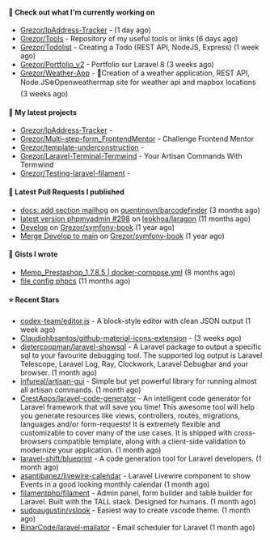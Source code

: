 #### 👷 Check out what I'm currently working on

- [Grezor/IpAddress-Tracker](https://github.com/Grezor/IpAddress-Tracker) -  (1 day ago)
- [Grezor/Tools](https://github.com/Grezor/Tools) - Repository of my useful tools or links (6 days ago)
- [Grezor/Todolist](https://github.com/Grezor/Todolist) - Creating a Todo (REST API, NodeJS, Express) (1 week ago)
- [Grezor/Portfolio_v2](https://github.com/Grezor/Portfolio_v2) - Portfolio sur Laravel 8 (3 weeks ago)
- [Grezor/Weather-App](https://github.com/Grezor/Weather-App) - 🔆Creation of a weather application, REST API, Node.JS❄️Openweathermap site for weather api and mapbox locations (3 weeks ago)

#### 🌱 My latest projects

- [Grezor/IpAddress-Tracker](https://github.com/Grezor/IpAddress-Tracker) - 
- [Grezor/Multi-step-form_FrontendMentor](https://github.com/Grezor/Multi-step-form_FrontendMentor) - Challenge Frontend Mentor
- [Grezor/template-underconstruction](https://github.com/Grezor/template-underconstruction) - 
- [Grezor/Laravel-Terminal-Termwind](https://github.com/Grezor/Laravel-Terminal-Termwind) - Your Artisan Commands With Termwind
- [Grezor/Testing-laravel-filament](https://github.com/Grezor/Testing-laravel-filament) - 

#### 🔨 Latest Pull Requests I published

- [docs: add section mailhog](https://github.com/quentinsvn/barcodefinder/pull/2) on [quentinsvn/barcodefinder](https://github.com/quentinsvn/barcodefinder) (3 months ago)
- [latest version phpmyadmin #298](https://github.com/leokhoa/laragon/pull/299) on [leokhoa/laragon](https://github.com/leokhoa/laragon) (11 months ago)
- [Develop](https://github.com/Grezor/symfony-book/pull/2) on [Grezor/symfony-book](https://github.com/Grezor/symfony-book) (1 year ago)
- [Merge Develop to main](https://github.com/Grezor/symfony-book/pull/1) on [Grezor/symfony-book](https://github.com/Grezor/symfony-book) (1 year ago)

#### 📓 Gists I wrote

- [Memo_Prestashop_1.7.8.5 | docker-compose.yml](https://gist.github.com/eb78b378ed9f40780dc077b361ead337) (8 months ago)
- [file config phpcs](https://gist.github.com/27d8a6056d2e171aed20c26699439861) (11 months ago)

#### ⭐ Recent Stars

- [codex-team/editor.js](https://github.com/codex-team/editor.js) - A block-style editor with clean JSON output (1 week ago)
- [Claudiohbsantos/github-material-icons-extension](https://github.com/Claudiohbsantos/github-material-icons-extension) -  (3 weeks ago)
- [dietercoopman/laravel-showsql](https://github.com/dietercoopman/laravel-showsql) - A Laravel package to output a specific sql to your favourite debugging tool. The supported log output is Laravel Telescope, Laravel Log, Ray, Clockwork, Laravel Debugbar and your browser. (1 month ago)
- [infureal/artisan-gui](https://github.com/infureal/artisan-gui) - Simple but yet powerful library for running almost all artisan commands. (1 month ago)
- [CrestApps/laravel-code-generator](https://github.com/CrestApps/laravel-code-generator) - An intelligent code generator for Laravel framework that will save you time! This awesome tool will help you generate resources like views, controllers, routes, migrations, languages and/or form-requests! It is extremely flexible and customizable to cover many of the use cases. It is shipped with cross-browsers compatible template, along with a client-side validation to modernize your application. (1 month ago)
- [laravel-shift/blueprint](https://github.com/laravel-shift/blueprint) - A code generation tool for Laravel developers. (1 month ago)
- [asantibanez/livewire-calendar](https://github.com/asantibanez/livewire-calendar) - Laravel Livewire component to show Events in a good looking monthly calendar (1 month ago)
- [filamentphp/filament](https://github.com/filamentphp/filament) - Admin panel, form builder and table builder for Laravel. Built with the TALL stack. Designed for humans. (1 month ago)
- [sudoaugustin/vslook](https://github.com/sudoaugustin/vslook) - Easiest way to create vscode theme. (1 month ago)
- [BinarCode/laravel-mailator](https://github.com/BinarCode/laravel-mailator) - Email scheduler for Laravel (1 month ago)
